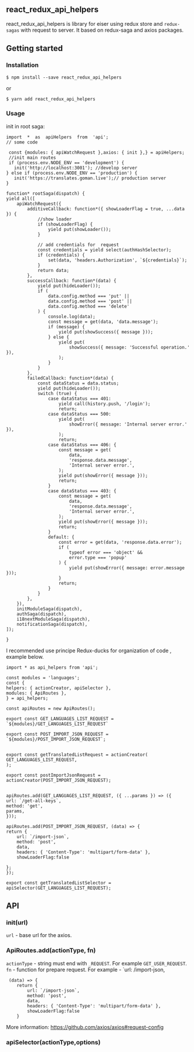 ## react_redux_api_helpers

react_redux_api_helpers is library for eiser using redux store and `redux-sagas` with request to server.
It based on redux-saga and axios packages.

## Getting started

### Installation

    $ npm install --save react_redux_api_helpers

or

    $ yarn add react_redux_api_helpers

### Usage

init in root saga:

    import  *  as  apiHelpers  from  'api';
    // some code

     const {modules: { apiWatchRequest },axios: { init },} = apiHelpers;
     //init main routes
     if (process.env.NODE_ENV == 'development') {
       init('http://localhost:3001'); //develop server
    } else if (process.env.NODE_ENV == 'production') {
       init('https://translates.goman.live');// production server
    }

    function* rootSaga(dispatch) {
    yield all([
        apiWatchRequest({
            additiveCallback: function*({ showLoaderFlag = true, ...data }) {
                //show loader
                if (showLoaderFlag) {
                    yield put(showLoader());
                }

                // add credentials for  request
                const credentials = yield select(authHashSelector);
                if (credentials) {
                    set(data, 'headers.Authorization', `${credentials}`);
                }
                return data;
            },
            successCallback: function*(data) {
                yield put(hideLoader());
                if (
                    data.config.method === 'put' ||
                    data.config.method === 'post' ||
                    data.config.method === 'delete'
                ) {
                    console.log(data);
                    const message = get(data, 'data.message');
                    if (message) {
                        yield put(showSuccess({ message }));
                    } else {
                        yield put(
                            showSuccess({ message: 'Successful operation.' }),
                        );
                    }
                }
            },
            failedCallback: function*(data) {
                const dataStatus = data.status;
                yield put(hideLoader());
                switch (true) {
                    case dataStatus === 401:
                        yield call(history.push, '/login');
                        return;
                    case dataStatus === 500:
                        yield put(
                            showError({ message: 'Internal server error.' }),
                        );
                        return;
                    case dataStatus === 406: {
                        const message = get(
                            data,
                            'response.data.message',
                            'Internal server error.',
                        );
                        yield put(showError({ message }));
                        return;
                    }
                    case dataStatus === 403: {
                        const message = get(
                            data,
                            'response.data.message',
                            'Internal server error.',
                        );
                        yield put(showError({ message }));
                        return;
                    }
                    default: {
                        const error = get(data, 'response.data.error');
                        if (
                            typeof error === 'object' &&
                            error.type === 'popup'
                        ) {
                            yield put(showError({ message: error.message }));
                        }
                        return;
                    }
                }
            },
        }),
        initModuleSaga(dispatch),
        authSaga(dispatch),
        i18nextModuleSaga(dispatch),
        notificationSaga(dispatch),
    ]);

    }

I recommended use principe Redux-ducks for organization of code , example below.

    import * as api_helpers from 'api';

    const modules = 'languages';
    const {
    helpers: { actionCreator, apiSelector },
    modules: { ApiRoutes },
    } = api_helpers;

    const apiRoutes = new ApiRoutes();

    export const GET_LANGUAGES_LIST_REQUEST = `${modules}/GET_LANGUAGES_LIST_REQUEST`

    export const POST_IMPORT_JSON_REQUEST = `${modules}/POST_IMPORT_JSON_REQUEST`;


    export const getTranslatedListRequest = actionCreator(
    GET_LANGUAGES_LIST_REQUEST,
    );

    export const postImportJsonRequest = actionCreator(POST_IMPORT_JSON_REQUEST);


    apiRoutes.add(GET_LANGUAGES_LIST_REQUEST, ({ ...params }) => ({
    url: `/get-all-keys`,
    method: 'get',
    params,
    }));

    apiRoutes.add(POST_IMPORT_JSON_REQUEST, (data) => {
    return {
        url: `/import-json`,
        method: 'post',
        data,
        headers: { 'Content-Type': 'multipart/form-data' },
        showLoaderFlag:false

    };
    });

    export const getTranslatedListSelector = apiSelector(GET_LANGUAGES_LIST_REQUEST);

## API

### init(url)

`url` - base url for the axios.

### ApiRoutes.add(actionType, fn)

`actionType` - string must end with `_REQUEST`. For example `GET_USER_REQUEST`.
`fn` - function for prepare request. For example - `url: /import-json,

     (data) => {
        return {
            url: `/import-json`,
            method: 'post',
            data,
            headers: { 'Content-Type': 'multipart/form-data' },
            showLoaderFlag:false
        }

More information: https://github.com/axios/axios#request-config

### apiSelector(actionType,options)

